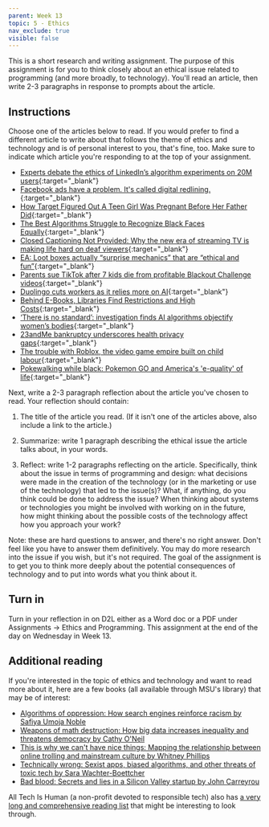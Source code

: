 ```yaml
---
parent: Week 13
topic: 5 - Ethics
nav_exclude: true
visible: false
---
```


This is a short research and writing assignment. The purpose of this assignment is for you to think closely about an ethical issue related to programming (and more broadly, to technology). You'll read an article, then write 2-3 paragraphs in response to prompts about the article.

## Instructions

Choose one of the articles below to read. If you would prefer to find a different article to write about that follows the theme of ethics and technology and is of personal interest to you, that's fine, too. Make sure to indicate which article you're responding to at the top of your assignment.

* [Experts debate the ethics of LinkedIn’s algorithm experiments on 20M users](https://arstechnica.com/tech-policy/2022/09/experts-debate-the-ethics-of-linkedins-algorithm-experiments-on-20m-users/){:target="_blank"}
* [Facebook ads have a problem. It's called digital redlining.](https://mashable.com/article/facebook-digital-redlining-ads-protected-traits-section-230){:target="_blank"}
* [How Target Figured Out A Teen Girl Was Pregnant Before Her Father Did](https://www.forbes.com/sites/kashmirhill/2012/02/16/how-target-figured-out-a-teen-girl-was-pregnant-before-her-father-did/?sh=250c14056668){:target="_blank"}
* [The Best Algorithms Struggle to Recognize Black Faces Equally](https://www.wired.com/story/best-algorithms-struggle-recognize-black-faces-equally/){:target="_blank"}
* [Closed Captioning Not Provided: Why the new era of streaming TV is making life hard on deaf viewers](https://slate.com/culture/2012/07/closed-captioning-lawsuit-netflix-faces-legal-charges-for-not-complying-with-ada-requirements.html){:target="_blank"}
* [EA: Loot boxes actually “surprise mechanics” that are “ethical and fun”](https://arstechnica.com/gaming/2019/06/ea-loot-boxes-actually-surprise-mechanics-that-are-ethical-and-fun/){:target="_blank"}
* [Parents sue TikTok after 7 kids die from profitable Blackout Challenge videos](https://arstechnica.com/tech-policy/2022/07/parents-sue-tiktok-after-7-kids-die-from-profitable-blackout-challenge-videos/){:target="_blank"}
* [Duolingo cuts workers as it relies more on AI](https://www.washingtonpost.com/technology/2024/01/10/duolingo-ai-layoffs/){:target="_blank"}
* [Behind E-Books, Libraries Find Restrictions and High Costs](https://www.govtech.com/biz/data/behind-e-books-libraries-find-restrictions-and-high-costs){:target="_blank"}
* [‘There is no standard’: investigation finds AI algorithms objectify women’s bodies](https://www.theguardian.com/technology/2023/feb/08/biased-ai-algorithms-racy-women-bodies){:target="_blank"}
* [23andMe bankruptcy underscores health privacy gaps](https://www.axios.com/2025/03/25/23andme-bankruptcy-hipaa-privacy){:target="_blank"}
* [The trouble with Roblox, the video game empire built on child labour](https://www.theguardian.com/games/2022/jan/09/the-trouble-with-roblox-the-video-game-empire-built-on-child-labour){:target="_blank"}
* [Pokewalking while black: Pokemon GO and America's 'e-quality' of life](https://www.opendemocracy.net/en/digitaliberties/pok-walking-while-black-pok-mon-go-and-america-s-e-q/){:target="_blank"}

Next, write a 2-3 paragraph reflection about the article you've chosen to read. Your reflection should contain:

1. The title of the article you read. (If it isn't one of the articles above, also include a link to the article.)

2. Summarize: write 1 paragraph describing the ethical issue the article talks about, in your words.

3. Reflect: write 1-2 paragraphs reflecting on the article. Specifically, think about the issue in terms of programming and design: what decisions were made in the creation of the technology (or in the marketing or use of the technology) that led to the issue(s)? What, if anything, do you think could be done to address the issue? When thinking about systems or technologies you might be involved with working on in the future, how might thinking about the possible costs of the technology affect how you approach your work?

Note: these are hard questions to answer, and there's no right answer. Don't feel like you have to answer them definitively. You may do more research into the issue if you wish, but it's not required. The goal of the assignment is to get you to think more deeply about the potential consequences of technology and to put into words what you think about it.

## Turn in

Turn in your reflection in on D2L either as a Word doc or a PDF under Assignments -> Ethics and Programming. This assignment at the end of the day on Wednesday in Week 13.

## Additional reading

If you're interested in the topic of ethics and technology and want to read more about it, here are a few books (all available through MSU's library) that may be of interest:

* [Algorithms of oppression: How search engines reinforce racism by Safiya Umoja Noble](https://catalog.lib.msu.edu/Record/folio.in00005682406)
* [Weapons of math destruction: How big data increases inequality and threatens democracy by Cathy O'Neil](https://catalog.lib.msu.edu/Record/folio.in00005901023)
* [This is why we can't have nice things: Mapping the relationship between online trolling and mainstream culture by Whitney Phillips](https://catalog.lib.msu.edu/Record/folio.in00005397776?sid=6056463)
* [Technically wrong: Sexist apps, biased algorithms, and other threats of toxic tech by Sara Wachter-Boettcher](https://catalog.lib.msu.edu/Record/folio.in00005692452?sid=6056503)
* [Bad blood: Secrets and lies in a Silicon Valley startup by John Carreyrou](https://catalog.lib.msu.edu/Record/folio.in00005839875?sid=6056528)

All Tech Is Human (a non-profit devoted to responsible tech) also has [a very long and comprehensive reading list](https://alltechishuman.org/all-tech-is-human-blog/responsible-tech-summer-reading-list) that might be interesting to look through. 